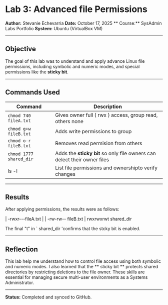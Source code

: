 # Lab 3: Advanced file Permissions
**Author:** Stevanie Echevarria
**Date:** October 17, 2025
** Course:** SysAdmin Labs Portfolio
**System:** Ubuntu (VirtualBox VM)

---

## Objective
The goal of this lab was to understand and apply advance Linux file permissions, including symbolic and numeric modes, and special permissions like the  **sticky bit**.


---

## Commands Used

| Command | Description |
|----------|--------------|
| `chmod 740 fileA.txt` | Gives owner full ( rwx ) access, group read, others none |
| `chmod g+w fileB.txt` | Adds write permissions to group |
| `chmod o-r fileB.txt` | Removes read permision from others |
| `chmod 1777 shared_dir` | Adds the **sticky bit** so only file owners can delect their owner files |
| ls -l | List file permissions and ownershipto verify changes |


---


## Results

After applying permissions, the results were as follows:

| -rwxr---fileA.txt |
| -rw-rw-- fileB.txt |
rwxrwxrwt shared_dir

The final "t" in ` shared_dir 'confirms that the stcky bit is enabled.


---


## Reflection
This lab help me understand how to control file access using both symbolic and numeric modes.
I also learned that the ** sticky bit ** protects shared directories by restricting deletions to the file owner.
These skills are essential for managing secure multi-user environments as a Systems Administrator.


---

**Status:** Completed and synced to GitHub. 
